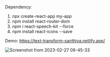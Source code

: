 Dependency:
1. npx create-react-app my-app
2. npm install react-router-dom
3. npm i react-speech-kit --force
4. npm install react-icons --save


Demo:
https://text-transform-santhiya.netlify.app/



![Screenshot from 2023-02-27 09-45-33](https://user-images.githubusercontent.com/76711726/221473003-e741745a-347b-4c66-885e-4819041042d4.png)
